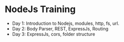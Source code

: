 # NodeJs Training
- Day 1: Introduction to Nodejs, modules, http, fs, url.
- Day 2: Body Parser, REST, ExpressJs, Routing
- Day 3: ExpressJs, cors, folder structure